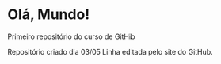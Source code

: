 # Olá, Mundo!
 Primeiro repositório do curso de GitHib

 Repositório criado dia 03/05
 Linha editada pelo site do GitHub.
